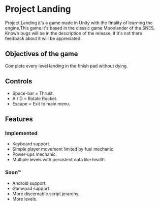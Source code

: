 # Project Landing

Project Landing it's a game made in Unity with the finality of learning the engine.This game it's based in the classic game Moonlander of the SNES. Known bugs will be in the description of the release, if it's not there feedback about it will be appreciated.

## Objectives of the game

Complete every level landing in the finish pad without dying.

## Controls

* Space-bar = Thrust.
* A / D = Rotate Rocket.
* Escape = Exit to main menu.

## Features

### Implemented
* Keyboard support.
* Simple player movement limited by fuel mechanic.
* Power-ups mechanic.
* Multiple levels with persistent data like health.

### Soon™
* Android support.
* Gamepad support.
* More discernable script jerarchy.
* More levels.
